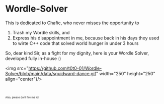 # Wordle-Solver
This is dedicated to Chafic, who never misses the opportunity to
<ol>
  <li>Trash my Wordle skills, and</li>
  <li>Express his disappointment in me, because back in his days they used to wirte C++ code that solved world hunger in under 3 hours</li>
</ol>
So, dear kind Sir, as a fight for my dignity, here is your Wordle Solver, developed fully in-house :) 

<br/>


<img src="https://github.com/t0t0-01/Wordle-Solver/blob/main/data/squidward-dance.gif" width="250" height="250" align="center"}/>





<br/>



<sup><sup><sup>Also, please dont fire me lol</sup></sup></sup>
